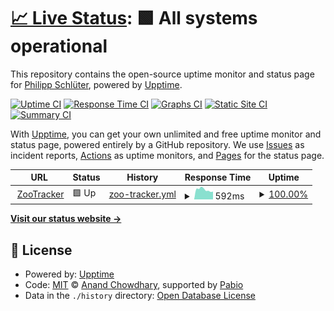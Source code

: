 # [📈 Live Status](https://roink.github.io/zootracker-upptime): <!--live status--> **🟩 All systems operational**

This repository contains the open-source uptime monitor and status page for [Philipp Schlüter](https://roink.github.io/zootracker-upptime), powered by [Upptime](https://github.com/upptime/upptime).

[![Uptime CI](https://github.com/roink/zootracker-upptime/workflows/Uptime%20CI/badge.svg)](https://github.com/roink/zootracker-upptime/actions?query=workflow%3A%22Uptime+CI%22)
[![Response Time CI](https://github.com/roink/zootracker-upptime/workflows/Response%20Time%20CI/badge.svg)](https://github.com/roink/zootracker-upptime/actions?query=workflow%3A%22Response+Time+CI%22)
[![Graphs CI](https://github.com/roink/zootracker-upptime/workflows/Graphs%20CI/badge.svg)](https://github.com/roink/zootracker-upptime/actions?query=workflow%3A%22Graphs+CI%22)
[![Static Site CI](https://github.com/roink/zootracker-upptime/workflows/Static%20Site%20CI/badge.svg)](https://github.com/roink/zootracker-upptime/actions?query=workflow%3A%22Static+Site+CI%22)
[![Summary CI](https://github.com/roink/zootracker-upptime/workflows/Summary%20CI/badge.svg)](https://github.com/roink/zootracker-upptime/actions?query=workflow%3A%22Summary+CI%22)

With [Upptime](https://upptime.js.org), you can get your own unlimited and free uptime monitor and status page, powered entirely by a GitHub repository. We use [Issues](https://github.com/roink/zootracker-upptime/issues) as incident reports, [Actions](https://github.com/roink/zootracker-upptime/actions) as uptime monitors, and [Pages](https://roink.github.io/zootracker-upptime) for the status page.

<!--start: status pages-->
<!-- This summary is generated by Upptime (https://github.com/upptime/upptime) -->
<!-- Do not edit this manually, your changes will be overwritten -->
<!-- prettier-ignore -->
| URL | Status | History | Response Time | Uptime |
| --- | ------ | ------- | ------------- | ------ |
| <img alt="" src="https://icons.duckduckgo.com/ip3/zootracker.app.ico" height="13"> [ZooTracker](https://zootracker.app) | 🟩 Up | [zoo-tracker.yml](https://github.com/roink/zootracker-upptime/commits/HEAD/history/zoo-tracker.yml) | <details><summary><img alt="Response time graph" src="./graphs/zoo-tracker/response-time-week.png" height="20"> 592ms</summary><br><a href="https://roink.github.io/zootracker-upptime/history/zoo-tracker"><img alt="Response time 592" src="https://img.shields.io/endpoint?url=https%3A%2F%2Fraw.githubusercontent.com%2Froink%2Fzootracker-upptime%2FHEAD%2Fapi%2Fzoo-tracker%2Fresponse-time.json"></a><br><a href="https://roink.github.io/zootracker-upptime/history/zoo-tracker"><img alt="24-hour response time 592" src="https://img.shields.io/endpoint?url=https%3A%2F%2Fraw.githubusercontent.com%2Froink%2Fzootracker-upptime%2FHEAD%2Fapi%2Fzoo-tracker%2Fresponse-time-day.json"></a><br><a href="https://roink.github.io/zootracker-upptime/history/zoo-tracker"><img alt="7-day response time 592" src="https://img.shields.io/endpoint?url=https%3A%2F%2Fraw.githubusercontent.com%2Froink%2Fzootracker-upptime%2FHEAD%2Fapi%2Fzoo-tracker%2Fresponse-time-week.json"></a><br><a href="https://roink.github.io/zootracker-upptime/history/zoo-tracker"><img alt="30-day response time 592" src="https://img.shields.io/endpoint?url=https%3A%2F%2Fraw.githubusercontent.com%2Froink%2Fzootracker-upptime%2FHEAD%2Fapi%2Fzoo-tracker%2Fresponse-time-month.json"></a><br><a href="https://roink.github.io/zootracker-upptime/history/zoo-tracker"><img alt="1-year response time 592" src="https://img.shields.io/endpoint?url=https%3A%2F%2Fraw.githubusercontent.com%2Froink%2Fzootracker-upptime%2FHEAD%2Fapi%2Fzoo-tracker%2Fresponse-time-year.json"></a></details> | <details><summary><a href="https://roink.github.io/zootracker-upptime/history/zoo-tracker">100.00%</a></summary><a href="https://roink.github.io/zootracker-upptime/history/zoo-tracker"><img alt="All-time uptime 100.00%" src="https://img.shields.io/endpoint?url=https%3A%2F%2Fraw.githubusercontent.com%2Froink%2Fzootracker-upptime%2FHEAD%2Fapi%2Fzoo-tracker%2Fuptime.json"></a><br><a href="https://roink.github.io/zootracker-upptime/history/zoo-tracker"><img alt="24-hour uptime 100.00%" src="https://img.shields.io/endpoint?url=https%3A%2F%2Fraw.githubusercontent.com%2Froink%2Fzootracker-upptime%2FHEAD%2Fapi%2Fzoo-tracker%2Fuptime-day.json"></a><br><a href="https://roink.github.io/zootracker-upptime/history/zoo-tracker"><img alt="7-day uptime 100.00%" src="https://img.shields.io/endpoint?url=https%3A%2F%2Fraw.githubusercontent.com%2Froink%2Fzootracker-upptime%2FHEAD%2Fapi%2Fzoo-tracker%2Fuptime-week.json"></a><br><a href="https://roink.github.io/zootracker-upptime/history/zoo-tracker"><img alt="30-day uptime 100.00%" src="https://img.shields.io/endpoint?url=https%3A%2F%2Fraw.githubusercontent.com%2Froink%2Fzootracker-upptime%2FHEAD%2Fapi%2Fzoo-tracker%2Fuptime-month.json"></a><br><a href="https://roink.github.io/zootracker-upptime/history/zoo-tracker"><img alt="1-year uptime 100.00%" src="https://img.shields.io/endpoint?url=https%3A%2F%2Fraw.githubusercontent.com%2Froink%2Fzootracker-upptime%2FHEAD%2Fapi%2Fzoo-tracker%2Fuptime-year.json"></a></details>

<!--end: status pages-->

[**Visit our status website →**](https://roink.github.io/zootracker-upptime)

## 📄 License

- Powered by: [Upptime](https://github.com/upptime/upptime)
- Code: [MIT](./LICENSE) © [Anand Chowdhary](https://anandchowdhary.com), supported by [Pabio](https://pabio.com)
- Data in the `./history` directory: [Open Database License](https://opendatacommons.org/licenses/odbl/1-0/)
